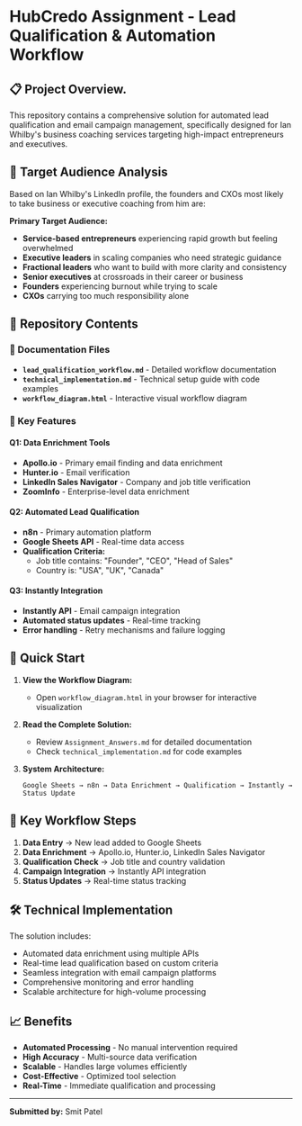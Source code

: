 # HubCredo Assignment - Lead Qualification & Automation Workflow

## 📋 Project Overview.

This repository contains a comprehensive solution for automated lead qualification and email campaign management, specifically designed for Ian Whilby's business coaching services targeting high-impact entrepreneurs and executives.

## 🎯 Target Audience Analysis

Based on Ian Whilby's LinkedIn profile, the founders and CXOs most likely to take business or executive coaching from him are:

**Primary Target Audience:**
- **Service-based entrepreneurs** experiencing rapid growth but feeling overwhelmed
- **Executive leaders** in scaling companies who need strategic guidance  
- **Fractional leaders** who want to build with more clarity and consistency
- **Senior executives** at crossroads in their career or business
- **Founders** experiencing burnout while trying to scale
- **CXOs** carrying too much responsibility alone

## 📁 Repository Contents

### 📄 Documentation Files
- **`lead_qualification_workflow.md`** - Detailed workflow documentation
- **`technical_implementation.md`** - Technical setup guide with code examples
- **`workflow_diagram.html`** - Interactive visual workflow diagram

### 🔧 Key Features

#### Q1: Data Enrichment Tools
- **Apollo.io** - Primary email finding and data enrichment
- **Hunter.io** - Email verification
- **LinkedIn Sales Navigator** - Company and job title verification
- **ZoomInfo** - Enterprise-level data enrichment

#### Q2: Automated Lead Qualification
- **n8n** - Primary automation platform
- **Google Sheets API** - Real-time data access
- **Qualification Criteria:**
  - Job title contains: "Founder", "CEO", "Head of Sales"
  - Country is: "USA", "UK", "Canada"

#### Q3: Instantly Integration
- **Instantly API** - Email campaign integration
- **Automated status updates** - Real-time tracking
- **Error handling** - Retry mechanisms and failure logging

## 🚀 Quick Start

1. **View the Workflow Diagram:**
   - Open `workflow_diagram.html` in your browser for interactive visualization

2. **Read the Complete Solution:**
   - Review `Assignment_Answers.md` for detailed documentation
   - Check `technical_implementation.md` for code examples

3. **System Architecture:**
   ```
   Google Sheets → n8n → Data Enrichment → Qualification → Instantly → Status Update
   ```
## 🔗 Key Workflow Steps

1. **Data Entry** → New lead added to Google Sheets
2. **Data Enrichment** → Apollo.io, Hunter.io, LinkedIn Sales Navigator
3. **Qualification Check** → Job title and country validation
4. **Campaign Integration** → Instantly API integration
5. **Status Updates** → Real-time status tracking

## 🛠️ Technical Implementation

The solution includes:
- Automated data enrichment using multiple APIs
- Real-time lead qualification based on custom criteria
- Seamless integration with email campaign platforms
- Comprehensive monitoring and error handling
- Scalable architecture for high-volume processing

## 📈 Benefits

- **Automated Processing** - No manual intervention required
- **High Accuracy** - Multi-source data verification
- **Scalable** - Handles large volumes efficiently
- **Cost-Effective** - Optimized tool selection
- **Real-Time** - Immediate qualification and processing

---

**Submitted by:** Smit Patel 
